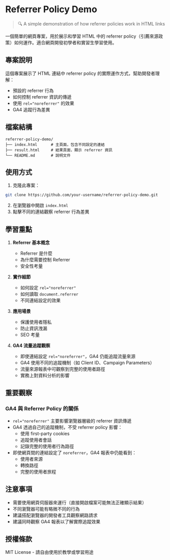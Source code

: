 # Referrer Policy Demo
> 🔍 A simple demonstration of how referrer policies work in HTML links

一個簡單的網頁專案，用於展示和學習 HTML 中的 referrer policy（引薦來源政策）如何運作。適合網頁開發初學者和實習生學習使用。

## 專案說明

這個專案展示了 HTML 連結中 referrer policy 的實際運作方式，幫助開發者理解：
- 預設的 referrer 行為
- 如何控制 referrer 資訊的傳遞
- 使用 `rel="noreferrer"` 的效果
- GA4 追蹤行為差異

## 檔案結構

```
referrer-policy-demo/
├── index.html      # 主頁面，包含不同設定的連結
├── result.html     # 結果頁面，顯示 referrer 資訊
└── README.md       # 說明文件
```

## 使用方式

1. 克隆此專案：
```bash
git clone https://github.com/your-username/referrer-policy-demo.git
```

2. 在瀏覽器中開啟 `index.html`
3. 點擊不同的連結觀察 referrer 行為差異

## 學習重點

1. **Referrer 基本概念**
   - Referrer 是什麼
   - 為什麼需要控制 Referrer
   - 安全性考量

2. **實作細節**
   - 如何設定 `rel="noreferrer"`
   - 如何讀取 `document.referrer`
   - 不同連結設定的效果

3. **應用場景**
   - 保護使用者隱私
   - 防止資訊洩漏
   - SEO 考量

4. **GA4 流量追蹤觀察**
   - 即使連結設定 `rel="noreferrer"`，GA4 仍能追蹤流量來源
   - GA4 使用不同的追蹤機制（如 Client ID、Campaign Parameters）
   - 流量來源報表中可觀察到完整的使用者路徑
   - 實務上對資料分析的影響

## 重要觀察

### GA4 與 Referrer Policy 的關係
- `rel="noreferrer"` 主要影響瀏覽器層級的 referrer 資訊傳遞
- GA4 透過自己的追蹤機制，不受 referrer policy 影響：
  - 使用 first-party cookies
  - 追蹤使用者會話
  - 記錄完整的使用者行為路徑
- 即使網頁間的連結設定了 `noreferrer`，GA4 報表中仍能看到：
  - 使用者來源
  - 轉換路徑
  - 完整的使用者旅程

## 注意事項

- 需要使用網頁伺服器來運行（直接開啟檔案可能無法正確顯示結果）
- 不同瀏覽器可能有略微不同的行為
- 建議搭配瀏覽器的開發者工具觀察網路請求
- 建議同時觀察 GA4 報表以了解實際追蹤效果


## 授權條款

MIT License - 請自由使用於教學或學習用途
